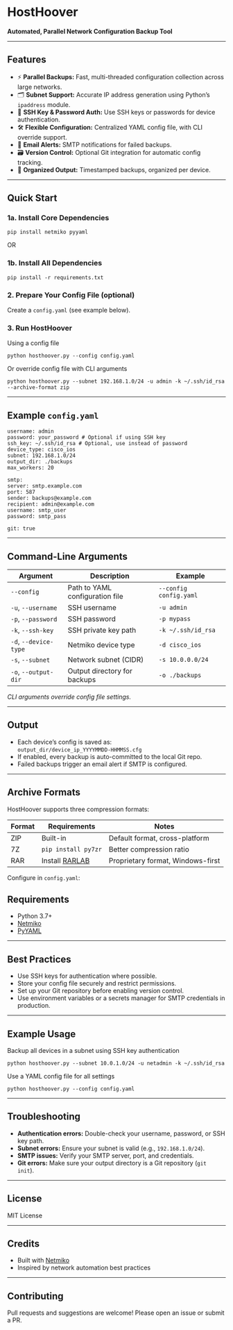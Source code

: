 # HostHoover

**Automated, Parallel Network Configuration Backup Tool**

---

## Features

- ⚡ **Parallel Backups:** Fast, multi-threaded configuration collection across large networks.
- 🗂️ **Subnet Support:** Accurate IP address generation using Python’s `ipaddress` module.
- 🔑 **SSH Key & Password Auth:** Use SSH keys or passwords for device authentication.
- 🛠️ **Flexible Configuration:** Centralized YAML config file, with CLI override support.
- 📧 **Email Alerts:** SMTP notifications for failed backups.
- 🗃️ **Version Control:** Optional Git integration for automatic config tracking.
- 📁 **Organized Output:** Timestamped backups, organized per device.

---

## Quick Start

### 1a. Install Core Dependencies

```pip install netmiko pyyaml```

OR

### 1b. Install All Dependencies

```pip install -r requirements.txt```

### 2. Prepare Your Config File (optional)

Create a `config.yaml` (see example below).

### 3. Run HostHoover

Using a config file

```python hosthoover.py --config config.yaml```

Or override config file with CLI arguments

```python hosthoover.py --subnet 192.168.1.0/24 -u admin -k ~/.ssh/id_rsa --archive-format zip```

---

## Example `config.yaml`
```
username: admin
password: your_password # Optional if using SSH key
ssh_key: ~/.ssh/id_rsa # Optional, use instead of password
device_type: cisco_ios
subnet: 192.168.1.0/24
output_dir: ./backups
max_workers: 20

smtp:
server: smtp.example.com
port: 587
sender: backups@example.com
recipient: admin@example.com
username: smtp_user
password: smtp_pass

git: true
```
---

## Command-Line Arguments

| Argument         | Description                                | Example                          |
|------------------|--------------------------------------------|----------------------------------|
| `--config`       | Path to YAML configuration file            | `--config config.yaml`           |
| `-u`, `--username` | SSH username                             | `-u admin`                       |
| `-p`, `--password` | SSH password                             | `-p mypass`                      |
| `-k`, `--ssh-key`  | SSH private key path                     | `-k ~/.ssh/id_rsa`               |
| `-d`, `--device-type` | Netmiko device type                   | `-d cisco_ios`                   |
| `-s`, `--subnet`     | Network subnet (CIDR)                  | `-s 10.0.0.0/24`                 |
| `-o`, `--output-dir` | Output directory for backups            | `-o ./backups`                   |

*CLI arguments override config file settings.*

---

## Output

- Each device’s config is saved as:  
  `output_dir/device_ip_YYYYMMDD-HHMMSS.cfg`
- If enabled, every backup is auto-committed to the local Git repo.
- Failed backups trigger an email alert if SMTP is configured.

---
## Archive Formats

HostHoover supports three compression formats:

| Format | Requirements                          | Notes                              |
|--------|---------------------------------------|------------------------------------|
| ZIP    | Built-in                              | Default format, cross-platform     |
| 7Z     | `pip install py7zr`                   | Better compression ratio           |
| RAR    | Install [RARLAB](https://www.rarlab.com/) | Proprietary format, Windows-first |

Configure in `config.yaml`:

## Requirements

- Python 3.7+
- [Netmiko](https://github.com/ktbyers/netmiko)
- [PyYAML](https://pyyaml.org/)

---

## Best Practices

- Use SSH keys for authentication where possible.
- Store your config file securely and restrict permissions.
- Set up your Git repository before enabling version control.
- Use environment variables or a secrets manager for SMTP credentials in production.

---

## Example Usage

Backup all devices in a subnet using SSH key authentication

```python hosthoover.py --subnet 10.0.1.0/24 -u netadmin -k ~/.ssh/id_rsa```

Use a YAML config file for all settings

```python hosthoover.py --config config.yaml```

---

## Troubleshooting

- **Authentication errors:** Double-check your username, password, or SSH key path.
- **Subnet errors:** Ensure your subnet is valid (e.g., `192.168.1.0/24`).
- **SMTP issues:** Verify your SMTP server, port, and credentials.
- **Git errors:** Make sure your output directory is a Git repository (`git init`).

---

## License

MIT License

---

## Credits

- Built with [Netmiko](https://github.com/ktbyers/netmiko)
- Inspired by network automation best practices

---

## Contributing

Pull requests and suggestions are welcome! Please open an issue or submit a PR.

